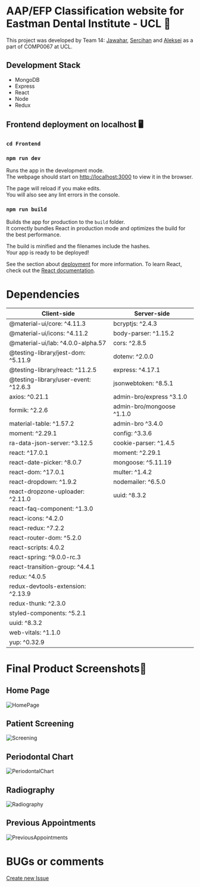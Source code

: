 # AAP/EFP Classification website for<br/>Eastman Dental Institute - UCL :tooth:

This project was developed by Team 14: [Jawahar](https://github.com/JawaharT), [Sercihan](https://github.com/sercikul) and [Aleksei](https://github.com/aleksei-sukhov-ucl) as a part of COMP0067 at UCL.

## Development Stack

- MongoDB
- Express
- React
- Node
- Redux


## Frontend deployment on localhost :desktop_computer:
### `cd Frontend`
### `npm run dev`

Runs the app in the development mode.\
The webpage should start on [http://localhost:3000](http://localhost:3000) to view it in the browser.

The page will reload if you make edits.\
You will also see any lint errors in the console.

### `npm run build`

Builds the app for production to the `build` folder.\
It correctly bundles React in production mode and optimizes the build for the best performance.

The build is minified and the filenames include the hashes.\
Your app is ready to be deployed!

See the section about [deployment](https://facebook.github.io/create-react-app/docs/deployment) for more information.
To learn React, check out the [React documentation](https://reactjs.org/).

# Dependencies
Client-side | Server-side
--- | ---
@material-ui/core: ^4.11.3 | bcryptjs: ^2.4.3
@material-ui/icons: ^4.11.2|body-parser: ^1.15.2
@material-ui/lab: ^4.0.0-alpha.57 | cors: ^2.8.5
@testing-library/jest-dom: ^5.11.9 | dotenv: ^2.0.0
@testing-library/react: ^11.2.5 | express: ^4.17.1
@testing-library/user-event: ^12.6.3 | jsonwebtoken: ^8.5.1
axios: ^0.21.1 | admin-bro/express ^3.1.0
formik: ^2.2.6 | admin-bro/mongoose ^1.1.0
material-table: ^1.57.2 |admin-bro ^3.4.0
moment: ^2.29.1 | config: ^3.3.6
ra-data-json-server: ^3.12.5 | cookie-parser: ^1.4.5
react: ^17.0.1 | moment: ^2.29.1
react-date-picker: ^8.0.7 | mongoose: ^5.11.19
react-dom: ^17.0.1 | multer: ^1.4.2
react-dropdown: ^1.9.2 | nodemailer: ^6.5.0
react-dropzone-uploader: ^2.11.0 | uuid: ^8.3.2
react-faq-component: ^1.3.0|
react-icons: ^4.2.0|
react-redux: ^7.2.2|
react-router-dom: ^5.2.0|
react-scripts: 4.0.2|
react-spring: ^9.0.0-rc.3|
react-transition-group: ^4.4.1|
redux: ^4.0.5|
redux-devtools-extension: ^2.13.9|
redux-thunk: ^2.3.0|
styled-components: ^5.2.1|
uuid: ^8.3.2|
web-vitals: ^1.1.0|
yup: ^0.32.9||

# Final Product Screenshots:camera_flash:

## Home Page
![HomePage](https://i.imgur.com/58njhCd.png)

## Patient Screening
![Screening](https://i.imgur.com/ZxmfvJ0.png)

## Periodontal Chart
![PeriodontalChart](https://i.imgur.com/EgqMdZV.png)

## Radiography
![Radiography](https://i.imgur.com/gQUqZ6h.png)

## Previous Appointments
![PreviousAppointments](https://i.imgur.com/EvY5OWw.png)

# BUGs or comments
[Create new Issue](https://github.com/UCLComputerScience/COMP0067_2021_Team14/issues)

